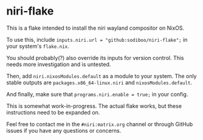 # niri-flake

This is a flake intended to install the niri wayland compositor on NixOS.

To use this, include `inputs.niri.url = "github:sodiboo/niri-flake";` in your system's `flake.nix`.

You should probably(?) also override its inputs for version control. This needs more investigation and is untested.

Then, add `niri.nixosModules.default` as a module to your system. The only stable outputs are `packages.x86_64-linux.niri` and `nixosModules.default`.

And finally, make sure that `programs.niri.enable = true;` in your config.

This is somewhat work-in-progress. The actual flake works, but these instructions need to be expanded on.

Feel free to contact me in the `#niri:matrix.org` channel or through GitHub issues if you have any questions or concerns.
